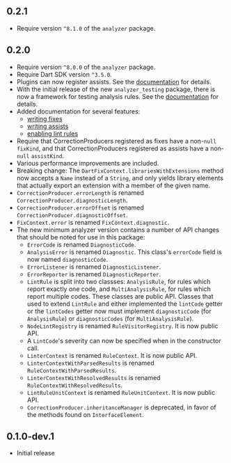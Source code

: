 ## 0.2.1

- Require version `^8.1.0` of the `analyzer` package.

## 0.2.0

- Require version `^8.0.0` of the `analyzer` package.
- Require Dart SDK version `^3.5.0`.
- Plugins can now register assists. See the [documentation][writing assists]
  for details.
- With the initial release of the new `analyzer_testing` package, there is now
  a framework for testing analysis rules. See the
  [documentation][testing_rules] for details.
- Added documentation for several features:
  - [writing fixes][]
  - [writing assists][]
  - [enabling lint rules][]
- Require that CorrectionProducers registered as fixes have a non-`null`
  `fixKind`, and that CorrectionProducers registered as assists have a
  non-`null` `assistKind`.
- Various performance improvements are included.
- Breaking change: The `DartFixContext.librariesWithExtensions` method now
  accepts a `Name` instead of a `String`, and only yields library elements that
  actually export an extension with a member of the given name.
- `CorrectionProducer.errorLength` is renamed
  `CorrectionProducer.diagnosticLength`.
- `CorrectionProducer.errorOffset` is renamed
  `CorrectionProducer.diagnosticOffset`.
- `FixContext.error` is renamed `FixContext.diagnostic`.
- The new minimum analyzer version contains a number of API changes that should
  be noted for use in this package:
  - `ErrorCode` is renamed `DiagnosticCode`.
  - `AnalysisError` is renamed `Diagnostic`. This class's `errorCode` field is
    now named `diagnosticCode`.
  - `ErrorListener` is renamed `DiagnosticListener`.
  - `ErrorReporter` is renamed `DiagnosticReporter`.
  - `LintRule` is split into two classses: `AnalysisRule`, for rules which
    report exactly one code, and `MultiAnalysisRule`, for rules which report
    multiple codes. These classes are public API. Classes that used to extend
    `LintRule` and either implemented the `lintCode` getter or the `lintCodes`
    getter now must implement `diagnosticCode` (for `AnalysisRule`) or
    `diagnosticCodes` (for `MultiAnalysisRule`).
  - `NodeLintRegistry` is renamed `RuleVisitorRegistry`. It is now public API.
  - A `LintCode`'s severity can now be specified when in the constructor call.
  - `LinterContext` is renamed `RuleContext`. It is now public API.
  - `LinterContextWithParsedResults` is renamed `RuleContextWithParsedResults`.
  - `LinterContextWithResolvedResults` is renamed
    `RuleContextWithResolvedResults`.
  - `LintRuleUnitContext` is renamed `RuleUnitContext`. It is now public API.
  - `CorrectionProducer.inheritanceManager` is deprecated, in favor of the
    methods found on `InterfaceElement`.

[testing_rules]: https://github.com/dart-lang/sdk/blob/main/pkg/analysis_server_plugin/doc/testing_rules.md
[writing fixes]: https://github.com/dart-lang/sdk/blob/main/pkg/analysis_server_plugin/doc/writing_fixes.md
[writing assists]: https://github.com/dart-lang/sdk/blob/main/pkg/analysis_server_plugin/doc/writing_assists.md
[enabling lint rules]: https://github.com/dart-lang/sdk/blob/main/pkg/analysis_server_plugin/doc/using_plugins.md#enabling-a-lint-rule

## 0.1.0-dev.1

- Initial release
